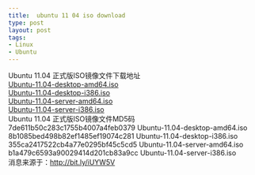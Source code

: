 ```yaml
---
title:  ubuntu 11 04 iso download
type: post
layout: post
tags: 
- Linux
- Ubuntu
---
```

Ubuntu 11.04 正式版ISO镜像文件下载地址<br /><a href="http://tw.releases.ubuntu.com/releases/.pool/ubuntu-11.04-desktop-amd64.iso" target="_blank">Ubuntu-11.04-desktop-amd64.iso</a><br /><a href="http://tw.releases.ubuntu.com/releases/.pool/ubuntu-11.04-desktop-i386.iso" target="_blank">Ubuntu-11.04-desktop-i386.iso</a><br /><a href="http://tw.releases.ubuntu.com/releases/.pool/ubuntu-11.04-server-amd64.iso" target="_blank">Ubuntu-11.04-server-amd64.iso</a><br /><a href="http://tw.releases.ubuntu.com/releases/.pool/ubuntu-11.04-server-i386.iso" target="_blank">Ubuntu-11.04-server-i386.iso</a><br />Ubuntu 11.04 正式版ISO镜像文件MD5码<br />7de611b50c283c1755b4007a4feb0379 Ubuntu-11.04-desktop-amd64.iso <br />8b1085bed498b82ef1485ef19074c281 Ubuntu-11.04-desktop-i386.iso <br />355ca2417522cb4a77e0295bf45c5cd5 Ubuntu-11.04-server-amd64.iso <br />b1a479c6593a90029414d201cb83a9cc Ubuntu-11.04-server-i386.iso <br />消息来源于：<a href="http://bit.ly/iUYW5V" target="_blank" title="http://bit.ly/iUYW5V">http://bit.ly/iUYW5V</a><br /><a href="http://bit.ly/iUYW5V" title="http://bit.ly/iUYW5V "></a>
